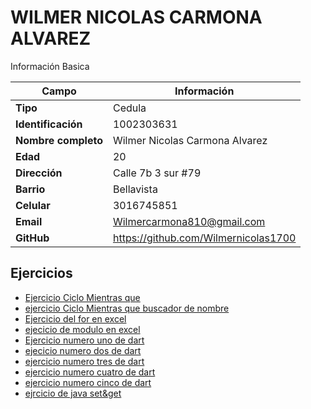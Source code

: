 # WILMER NICOLAS CARMONA ALVAREZ
Información Basica

| Campo | Información |
| --- | --- |
| **Tipo** | Cedula |
| **Identificación** | 1002303631 |
| **Nombre completo** | Wilmer Nicolas Carmona Alvarez |
| **Edad** | 20 |
| **Dirección** | Calle 7b 3 sur #79 |
| **Barrio** | Bellavista |
| **Celular** | 3016745851 |
| **Email** | Wilmercarmona810@gmail.com |
| **GitHub** | https://github.com/Wilmernicolas1700 |

## Ejercicios
- [Ejercicio Ciclo Mientras que](ejercicio.md)
- [ejercicio Ciclo Mientras que buscador de nombre](ejercicio2.md)
- [Ejercicio del for en excel](ejecicio_for.md)
- [ejecicio de modulo en excel](ejercicio3ex.md)  
- [Ejercicio numero uno de dart](ejercicio_dart.md)
- [ejecicio numero dos de dart](ejercicio_dart2.md)
- [ejercicio numero tres de dart](/wilmer_carmona/ejercicio_extends.md)
- [ejercicio numero cuatro de dart](ejercicio_dartherencia.md)
- [ejercicio numero cinco de dart](ejercicio_implements.md)
- [ejrcicio de java set&get](/aprendices/wilmer_carmona/java/set%26get.md)
